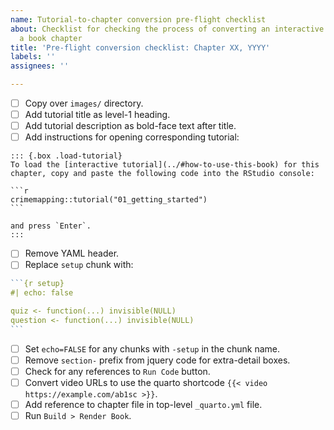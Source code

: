 ```yaml
---
name: Tutorial-to-chapter conversion pre-flight checklist
about: Checklist for checking the process of converting an interactive tutorial to
  a book chapter
title: 'Pre-flight conversion checklist: Chapter XX, YYYY'
labels: ''
assignees: ''

---
```


- [ ] Copy over `images/` directory.
- [ ] Add tutorial title as level-1 heading.
- [ ] Add tutorial description as bold-face text after title.
- [ ] Add instructions for opening corresponding tutorial:

````
::: {.box .load-tutorial}
To load the [interactive tutorial](../#how-to-use-this-book) for this chapter, copy and paste the following code into the RStudio console:

```r
crimemapping::tutorial("01_getting_started")
```

and press `Enter`.
:::
````

- [ ] Remove YAML header.
- [ ] Replace `setup` chunk with:

````r
```{r setup}
#| echo: false

quiz <- function(...) invisible(NULL)
question <- function(...) invisible(NULL)
```
````

- [ ] Set `echo=FALSE` for any chunks with `-setup` in the chunk name.
- [ ] Remove `section-` prefix from jquery code for extra-detail boxes.
- [ ] Check for any references to `Run Code` button.
- [ ] Convert video URLs to use the quarto shortcode `{{< video https://example.com/ab1sc >}}`.
- [ ] Add reference to chapter file in top-level `_quarto.yml` file.
- [ ] Run `Build > Render Book`.
